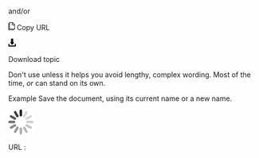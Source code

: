 # 

and/or

![Copy URL](media/and-or/Copy.png)
Copy URL

![Download](media/and-or/Download.png)

Download topic

Don't use unless it helps you avoid lengthy, complex wording. Most of the time, *or* can stand on its own.

Example Save the document, using its current name or a new name. 

![In progress](media/and-or/activity-large.gif)

URL :
